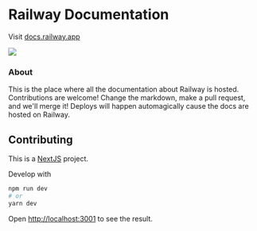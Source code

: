 # Railway Documentation

Visit [docs.railway.app](https://docs.railway.app)

![](https://railway.app/og.png)

### About

This is the place where all the documentation about Railway is hosted. Contributions are welcome! Change the markdown, make a pull request, and we'll merge it! Deploys will happen automagically cause the docs are hosted on Railway.

## Contributing

This is a [NextJS](https://nextjs.org) project.

Develop with

```bash
npm run dev
# or
yarn dev
```

Open [http://localhost:3001](http://localhost:3001) to see the result.
